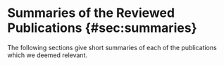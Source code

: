 # Summaries of the Reviewed Publications {#sec:summaries}

The following sections give short summaries of each of the publications which we
deemed relevant.
